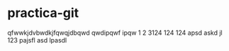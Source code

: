 # practica-git

qfwwkjdvbwdkjfqwqjdbqwd
qwdipqwf
ipqw
1 2
3124
124
124 
apsd askd jl
123
pajsfl
asd
lpasdl